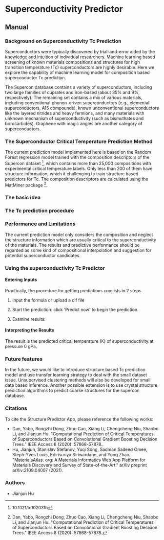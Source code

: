 
# Superconductivity Predictor

## Manual

### Background on Superconductivity Tc Prediction

Superconductors were typically discovered by trial-and-error aided by the knowledge and intuition of individual researchers. Machine learning based screening of known materials compositions and structures for high transition temperature (Tc) superconductors are highly desirable. Here we explore the capability of machine learning model for composition based superconductor Tc prediction. 

The Supercon database contains a variety of superconductors, including two large families of cuprates and iron-based (about 35% and 9%, respectively). The remaining set contains a mix of various materials, including conventional phonon-driven superconductors (e.g., elemental superconductors, A15 compounds), known unconventional superconductors like the layered nitrides and heavy fermions, and many materials with unknown mechanism of superconductivity (such as bismuthates and borocarbides). Graphene with magic angles are another category of superconductors.


### The Superconductor Critical Temperature Prediction Method

The current prediction model implemented here is based on the Random Forest regression model trained with the composition descriptors of the Supercon dataset [^2], which contains more than 25,000 compositions with experimental critical temperature labels. Only less than 200 of them have structure information, which it challenging to train structure based predictors for Tc. The composition descriptors are calculated using the MatMiner package [^3]. 

### The basic idea


<!-- ![ionic substitution correlations](img/structure-predictor/ions-correlation.png)
_Figure 2: Data mined tendency for ionic substitutions.
Red indicates high substitution tendency.
Blue indicates that the tow ions tend to not substitute._ -->

### The Tc prediction procedure



### Performance and Limitations

The current prediction model only considers the composition and neglect the structure information which are usually critical to the superconductivity of the materials. The results and predictive performance should be regarded as some kind of compositional interpolation and suggestion for potential superconductor candidates. 


### Using the superconductivity Tc Predictor

#### Entering Inputs

Practically, the procedure for getting predictions consists in 2 steps

1. Input the formula or upload a cif file

2. Start the prediction: click 'Predict now' to begin the prediction.
   
3. Examine results: 

#### Interpreting the Results

The result is the predicted critical temperature (K) of superconductivity at pressure 0 gPa.

### Future features

In the future, we would like to introduce structure based Tc prediction model and use transfer learning strategy to deal with the small dataset issue. Unsupervised clustering methods will also be developed for small data based inference. Another possible extension is to use crystal structure prediction algorithms to predict coarse structures for the supercon database. 

### Citations

To cite the Structure Predictor App, please reference the following works:

- Dan, Yabo, Rongzhi Dong, Zhuo Cao, Xiang Li, Chengcheng Niu, Shaobo Li, and Jianjun Hu. "Computational Prediction of Critical Temperatures of Superconductors Based on Convolutional Gradient Boosting Decision Trees." IEEE Access 8 (2020): 57868-57878..
- Hu, Jianjun, Stanislav Stefanov, Yuqi Song, Sadman Sadeed Omee, Steph-Yves Louis, Edirisuriya Siriwardane, and Yong Zhao. "MaterialsAtlas. org: A Materials Informatics Web App Platform for Materials Discovery and Survey of State-of-the-Art." arXiv preprint arXiv:2109.04007 (2021).

[^1]: National Institute of Materials Science, Materials Information Station, SuperCon, http://supercon.nims.go.jp/index_en.html (2011).
[^2]: 10.1021/ic102031h
[^3]: Dan, Yabo, Rongzhi Dong, Zhuo Cao, Xiang Li, Chengcheng Niu, Shaobo Li, and Jianjun Hu. "Computational Prediction of Critical Temperatures of Superconductors Based on Convolutional Gradient Boosting Decision Trees." IEEE Access 8 (2020): 57868-57878.
[^4]: Li, Shaobo, Yabo Dan, Xiang Li, Tiantian Hu, Rongzhi Dong, Zhuo Cao, and Jianjun Hu. "Critical temperature prediction of superconductors based on atomic vectors and deep learning." Symmetry 12, no. 2 (2020): 262.

### Authors

- Jianjun Hu
